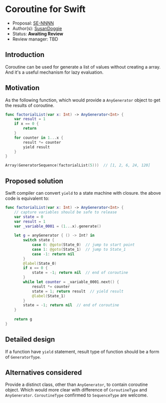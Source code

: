 # Coroutine for Swift

* Proposal: [SE-NNNN](https://github.com/apple/swift-evolution/blob/master/proposals/NNNN-name.md)
* Author(s): [SusanDoggie](https://github.com/SusanDoggie)
* Status: **Awaiting Review**
* Review manager: TBD

## Introduction

Coroutine can be used for generate a list of values without creating a array. And it's a useful mechanism for lazy evaluation.

## Motivation

As the following function, which would provide a `AnyGenerator` object to get the results of coroutine.

```swift
func factorialList(var x: Int) -> AnyGenerator<Int> {
    var result = 1
    if x == 0 {
        return
    }
    for counter in 1...x {
        result *= counter
        yield result
    }
}
```

```swift
Array(GeneratorSequence(factorialList(5)))  // [1, 2, 6, 24, 120]
```

## Proposed solution

Swift compiler can convert `yield` to a state machine with closure. the above code is equivalent to:
```swift
func factorialList(var x: Int) -> AnyGenerator<Int> {
    // capture variables should be safe to release
    var state = 0
    var result = 1
    var _variable_0001 = (1...x).generate()
    
    let g = anyGenerator { () -> Int? in
        switch state {
            case 0: @goto(State_0)  // jump to start point
            case 1: @goto(State_1)  // jump to State_1
            case -1: return nil
        }
        @label(State_0)
        if x == 0 {
            state = -1; return nil  // end of coroutine
        }
        while let counter = _variable_0001.next() {
            result *= counter
            state = 1; return result  // yield result
            @label(State_1)
        }
        state = -1; return nil  // end of coroutine
    }
    
    return g
}
```

## Detailed design

If a function have `yield` statement, result type of function should be a form of `GeneratorType`.

## Alternatives considered

Provide a distinct class, other than `AnyGenerator`, to contain coroutine object. Which would more clear with difference of `CoroutineType` and `AnyGenerator`.
`CoroutineType` confirmed to `SequenceType` are welcome.
